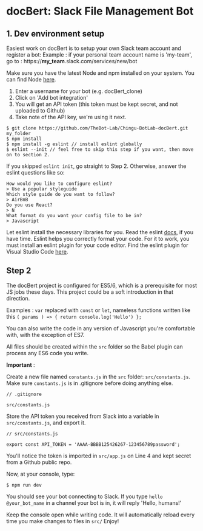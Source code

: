 # docBert: Slack File Management Bot

## 1. Dev environment setup ##

Easiest work on docBert is to setup your own Slack team account and register a bot:
Example : if your personal team account name is 'my-team', go to : https://**my_team**.slack.com/services/new/bot

Make sure you have the latest Node and npm installed on your system. You can find Node [here](https://nodejs.org/en/).

1. Enter a username for your bot (e.g. docBert_clone)
2. Click on 'Add bot integration'
3. You will get an API token (this token must be kept secret, and not uploaded to Github)
4. Take note of the API key, we're using it next.

```
$ git clone https://github.com/TheBot-Lab/Chingu-BotLab-docBert.git my_folder
$ npm install
$ npm install -g eslint // install eslint globally
$ eslint --init // feel free to skip this step if you want, then move on to section 2.
```
If you skipped `eslint init`, go straight to Step 2. Otherwise, answer the eslint questions like so: 

```
How would you like to configure eslint?
> Use a popular styleguide 
Which style guide do you want to follow?
> AirBnB
Do you use React?
> N
What format do you want your config file to be in?
> Javascript
```

Let eslint install the necessary libraries for you. Read the eslint [docs](http://eslint.org/), if you have time.
Eslint helps you correctly format your code. For it to work, you must install an eslint plugin for your code editor.
Find the eslint plugin for Visual Studio Code [here](https://marketplace.visualstudio.com/items?itemName=dbaeumer.vscode-eslint).

## Step 2

The docBert project is configured for ES5/6, which is a prerequisite for most JS jobs these days. This project could be a soft introduction in that direction.

Examples : `var` replaced with `const` or `let`, nameless functions written like this `( params ) => { return console.log('Hello') };`

You can also write the code in any version of Javascript you're comfortable with, with the exception of ES7.

All files should be created within the `src` folder so the Babel plugin can process any ES6 code you write.

**Important** :

Create a new file named `constants.js` in the `src` folder: `src/constants.js`. Make sure `constants.js` is in .gitignore before doing anything else.

```
// .gitignore

src/constants.js

```
Store the API token you received from Slack into a variable in `src/constants.js`, and export it.

```
// src/constants.js

export const API_TOKEN = 'AAAA-BBBB125426267-123456789password';
```
You'll notice the token is imported in `src/app.js` on Line 4 and kept secret from a Github public repo.

Now, at your console, type:

```
$ npm run dev
```

You should see your bot connecting to Slack. If you type `hello @your_bot_name` in a channel your bot is in, it will reply 'Hello, humans!'

Keep the console open while writing code. It will automatically reload every time you make changes to files in `src/` Enjoy!